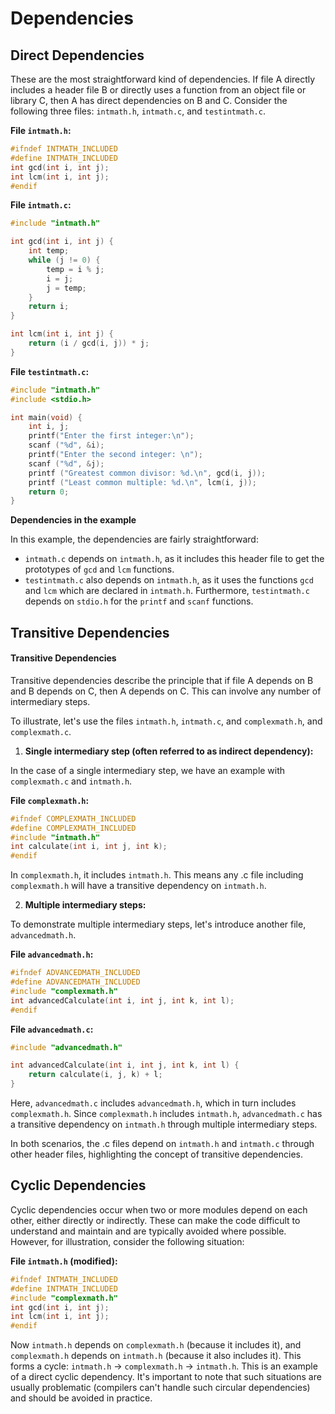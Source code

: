 # Dependencies



## Direct Dependencies

These are the most straightforward kind of dependencies. If file A directly includes a header file B or directly uses a function from an object file or library C, then A has direct dependencies on B and C. Consider the following three files: `intmath.h`, `intmath.c`, and `testintmath.c`.&#x20;

**File `intmath.h`:**

```c
#ifndef INTMATH_INCLUDED
#define INTMATH_INCLUDED
int gcd(int i, int j); 
int lcm(int i, int j);
#endif
```

**File `intmath.c`:**

```c
#include "intmath.h"

int gcd(int i, int j) {
    int temp;
    while (j != 0) {
        temp = i % j;
        i = j;
        j = temp;
    }
    return i;
}

int lcm(int i, int j) {
    return (i / gcd(i, j)) * j;
}
```

**File `testintmath.c`:**

```c
#include "intmath.h" 
#include <stdio.h>

int main(void) {
    int i, j;
    printf("Enter the first integer:\n");
    scanf ("%d", &i);
    printf("Enter the second integer: \n");
    scanf ("%d", &j);
    printf ("Greatest common divisor: %d.\n", gcd(i, j));
    printf ("Least common multiple: %d.\n", lcm(i, j));
    return 0;
}
```

**Dependencies in the example**

In this example, the dependencies are fairly straightforward:

* `intmath.c` depends on `intmath.h`, as it includes this header file to get the prototypes of `gcd` and `lcm` functions.
* `testintmath.c` also depends on `intmath.h`, as it uses the functions `gcd` and `lcm` which are declared in `intmath.h`. Furthermore, `testintmath.c` depends on `stdio.h` for the `printf` and `scanf` functions.



## Transitive Dependencies

#### Transitive Dependencies

Transitive dependencies describe the principle that if file A depends on B and B depends on C, then A depends on C. This can involve any number of intermediary steps.

To illustrate, let's use the files `intmath.h`, `intmath.c`, and `complexmath.h`, and `complexmath.c`.

1. **Single intermediary step (often referred to as indirect dependency):**

In the case of a single intermediary step, we have an example with `complexmath.c` and `intmath.h`.

**File `complexmath.h`:**

```c
#ifndef COMPLEXMATH_INCLUDED
#define COMPLEXMATH_INCLUDED
#include "intmath.h"
int calculate(int i, int j, int k);
#endif
```

In `complexmath.h`, it includes `intmath.h`. This means any .c file including `complexmath.h` will have a transitive dependency on `intmath.h`.

2. **Multiple intermediary steps:**

To demonstrate multiple intermediary steps, let's introduce another file, `advancedmath.h`.

**File `advancedmath.h`:**

```c
#ifndef ADVANCEDMATH_INCLUDED
#define ADVANCEDMATH_INCLUDED
#include "complexmath.h"
int advancedCalculate(int i, int j, int k, int l);
#endif
```

**File `advancedmath.c`:**

```c
#include "advancedmath.h"

int advancedCalculate(int i, int j, int k, int l) {
    return calculate(i, j, k) + l;
}
```

Here, `advancedmath.c` includes `advancedmath.h`, which in turn includes `complexmath.h`. Since `complexmath.h` includes `intmath.h`, `advancedmath.c` has a transitive dependency on `intmath.h` through multiple intermediary steps.

In both scenarios, the .c files depend on `intmath.h` and `intmath.c` through other header files, highlighting the concept of transitive dependencies.

## Cyclic Dependencies

Cyclic dependencies occur when two or more modules depend on each other, either directly or indirectly. These can make the code difficult to understand and maintain and are typically avoided where possible. However, for illustration, consider the following situation:

**File `intmath.h` (modified):**

```c
#ifndef INTMATH_INCLUDED
#define INTMATH_INCLUDED
#include "complexmath.h"
int gcd(int i, int j); 
int lcm(int i, int j);
#endif
```

Now `intmath.h` depends on `complexmath.h` (because it includes it), and `complexmath.h` depends on `intmath.h` (because it also includes it). This forms a cycle: `intmath.h` -> `complexmath.h` -> `intmath.h`. This is an example of a direct cyclic dependency. It's important to note that such situations are usually problematic (compilers can't handle such circular dependencies) and should be avoided in practice.





